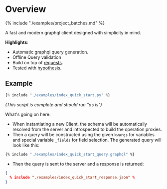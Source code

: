# Overview

{% include "./examples/project_batches.md" %}

A fast and modern graphql client designed with simplicity in mind.

**Highlights**:

* Automatic graphql query generation.
* Offline Query validation
* Build on top of [requests](https://docs.python-requests.org).
* Tested with [hypothesis](https://hypothesis.readthedocs.io).

## Example

```python 
{% include "./examples/index_quick_start.py" %}
```

_(This script is complete and should run "as is")_

What's going on here:

* When instantiating a new Client, the schema will be automatically resolved from the server and introspected to build
  the operation proxies.
* Then a query will be constructed using the given `kwargs` for variables and special variable `_fields` for field
  selection. The generated query will look like this:

```graphql 
{% include "./examples/index_quick_start_query.graphql" %}
```

* Then the query is sent to the server and a response is returned:

````json 
{
  % include "./examples/index_quick_start_response.json" %
}
````

